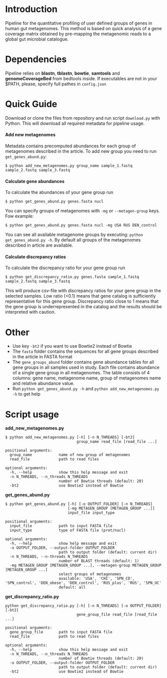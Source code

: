 # Introduction
Pipeline for the quantitative profiling of user defined groups of genes in human gut metagenomes. This method is based on quick analysis of a gene coverage matrix obtained by pre-mapping the metagenomic reads to a global gut microbial catalogue.

# Dependencies
Pipeline relies on **blastn**, **tblastn**, **bowtie**, **samtools** and **genomeCoverageBed** from bedtools inside. If executables are not in your $PATH, please, specify full pathes in `config.json`

# Quick Guide
Download or clone the files from repository and run script `download.py` with Python. This will download all required metadata for pipeline usage.

#### Add new metagenomes
Metadata contains precomputed abundances for each group of metagenomes described in the article. To add new group you need to run `get_genes_abund.py`:
```
$ python add_new_metagenomes.py group_name sample_1.fastq sample_2.fastq sample_3.fastq
```

#### Calculate gene abundances
To calculate the abundances of your gene group run
```
$ python get_genes_abund.py genes.fasta nucl
```
You can specify groups of metagenomes with `-mg` or `--metagen-group` keys. Fow example:
```
$ python get_genes_abund.py genes.fasta nucl -mg USA RUS DEN_control
```
You can see all available metagenome groups by executing: `python get_genes_abund.py -h`. By default all groups of the metagenomes described in article are available.

#### Calculate discrepancy ratios
To calculate the discrepancy ratio for your gene group run
```
$ python get_discrepancy_ratio.py genes.fasta sample_1.fastq sample_2.fastq sample_3.fastq
```
This will produce csv-file with discrepancy ratios for your gene group in the selected samples. Low ratio (<0.1) means that gene catalog is sufficiently representative for this gene group. Discrepancy ratio close to 1 means that the gene group is underrepresented in the catalog and the results should be interpreted with caution.

# Other
* Use key `-bt2` if you want to use Bowtie2 instead of Bowtie
* The `fasta` folder contains the sequences for all gene groups described in the article in FASTA format
* The `gene_groups_abund` folder contains gene abundance tables for all gene groups in all samples used in study. Each file contains abundance of a single gene group in all metagenomes. The table consists of 4 columns: gene name, metagenome name, group of metagenomes name and relative abundance value.
* Run `python get_genes_abund.py -h` and `python add_new_metagenomes.py -h` to get help

# Script usage
**add_new_metagenomes.py**
```
$ python add_new_metagenomes.py [-h] [-n N_THREADS] [-bt2]
                                group_name read_file [read_file ...]

positional arguments:
  group_name            name of new group of metagenomes
  read_file             path to read files

optional arguments:
  -h, --help            show this help message and exit
  -n N_THREADS, --n_threads N_THREADS
                        number of Bowtie threads (default: 20)
  -bt2                  use Bowtie2 instead of Bowtie

```
**get_genes_abund.py**
```
$ python get_genes_abund.py [-h] [-o OUTPUT_FOLDER] [-n N_THREADS]
                            [-mg METAGEN_GROUP [METAGEN_GROUP ...]]
                            input_file input_type

positional arguments:
  input_file            path to input FASTA file
  input_type            type of FASTA file (prot/nucl)

optional arguments:
  -h, --help            show help message and exit
  -o OUTPUT_FOLDER, --output-folder OUTPUT_FOLDER
                        path to output folder (default: current dir)
  -n N_THREADS, --n-threads N_THREADS
                        number of BLAST threads (default: 1)
  -mg METAGEN_GROUP [METAGEN_GROUP ...], --metagen-group METAGEN_GROUP [METAGEN_GROUP ...]
                        select groups of metagenomes
                        available: 'USA', 'CHI', 'SPN_CD', 'SPN_control', 'DEN_obese', 'DEN_control', 'RUS_plus', 'RUS', 'SPN_UC'
                        default: all

```
**get_discrepancy_ratio.py**
```
python get_discrepancy_ratio.py [-h] [-n N_THREADS] [-o OUTPUT_FOLDER] [-bt2]
                                gene_group_file read_file [read_file ...]

positional arguments:
  gene_group_file       path to input FASTA file
  read_file             path to read files

optional arguments:
  -h, --help            show this help message and exit
  -n N_THREADS, --n_threads N_THREADS
                        number of Bowtie threads (default: 20)
  -o OUTPUT_FOLDER, --output-folder OUTPUT_FOLDER
                        path to output folder (default: current dir)
  -bt2                  use Bowtie2 instead of Bowtie

```

